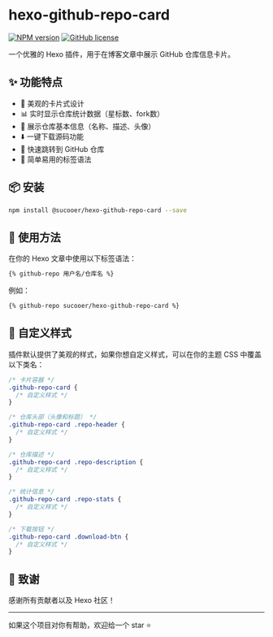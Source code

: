 # hexo-github-repo-card

[![NPM version](https://badge.fury.io/js/hexo-github-repo-card.svg)](https://www.npmjs.com/package/hexo-github-repo-card)
[![GitHub license](https://img.shields.io/github/license/sucooer/hexo-github-repo-card)](https://github.com/sucooer/hexo-github-repo-card/blob/main/LICENSE)

一个优雅的 Hexo 插件，用于在博客文章中展示 GitHub 仓库信息卡片。

## ✨ 功能特点

- 🎨 美观的卡片式设计
- 📊 实时显示仓库统计数据（星标数、fork数）
- 📝 展示仓库基本信息（名称、描述、头像）
- ⬇️ 一键下载源码功能
- 🔗 快速跳转到 GitHub 仓库
- 🎯 简单易用的标签语法

## 📦 安装
```bash
npm install @sucooer/hexo-github-repo-card --save
```

## 🚀 使用方法

在你的 Hexo 文章中使用以下标签语法：

```markdown
{% github-repo 用户名/仓库名 %}
```

例如：

```markdown
{% github-repo sucooer/hexo-github-repo-card %}
```

## 🎨 自定义样式

插件默认提供了美观的样式，如果你想自定义样式，可以在你的主题 CSS 中覆盖以下类名：

```css
/* 卡片容器 */
.github-repo-card {
  /* 自定义样式 */
}

/* 仓库头部（头像和标题） */
.github-repo-card .repo-header {
  /* 自定义样式 */
}

/* 仓库描述 */
.github-repo-card .repo-description {
  /* 自定义样式 */
}

/* 统计信息 */
.github-repo-card .repo-stats {
  /* 自定义样式 */
}

/* 下载按钮 */
.github-repo-card .download-btn {
  /* 自定义样式 */
}
```

## 🌟 致谢

感谢所有贡献者以及 Hexo 社区！

---

如果这个项目对你有帮助，欢迎给一个 star ⭐️
